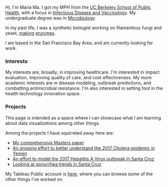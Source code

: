 
Hi, I'm Maria Ma. I got my MPH from the [UC Berkeley School of Public Health](http://sph.berkeley.edu/), with a focus in [Infectious Disease and Vaccinology](http://microbe.berkeley.edu). My undergraduate degree was in [Microbiology](http://microbiology.ucdavis.edu).

In my past life, I was a synthetic biologist working on filamentous fungi and yeast, [making](https://www.google.com/patents/WO2016062857A1?cl=pt) [enzymes](http://www.google.com.pg/patents/WO2016062855A1?cl=en).

I am based in the San Francisco Bay Area, and am currently looking for work. 

### Interests
My interests are, broadly, in improving healthcare. I'm interested in impact evaluation, improving quality of care, and cost effectiveness. My more academic interests are in disease modeling, outbreak predictions, and combatting antimicrobial resistance. I'm also interested in setting foot in the health technology innovation space. 

### Projects 
This page is intended as a space where I can showcase what I am learning about data visualizations among other things. 

Among the projects I have squirreled away here are:
* [My comprehensive Masters paper](https://github.com/marialma/Capstone-Paper)
* [An ongoing effort to better understand the 2017 Cholera epidemic in Yemen](https://github.com/marialma/2017-Cholera-in-Yemen)
* [An effort to model the 2017 Hepatitis A Virus outbreak in Santa Cruz](https://github.com/marialma/2017-Santa-Cruz-HAV-Modeling)
* [Looking at gonorrhea trends in Santa Cruz](https://github.com/marialma/Santa_Cruz_CGSS) 

My Tableau Public account is [here](https://public.tableau.com/profile/maria.ma5849#!), where you can browse some of the other things I've worked on. 
